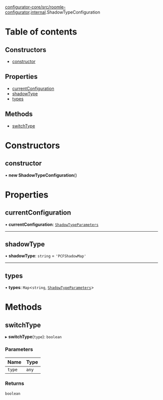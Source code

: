 [configurator-core/src/roomle-configurator](../modules/configurator_core_src_roomle_configurator.md).[internal](../modules/configurator_core_src_roomle_configurator._internal_.md).ShadowTypeConfiguration

# Table of contents

## Constructors

- [constructor](configurator_core_src_roomle_configurator._internal_.ShadowTypeConfiguration.md#constructor)

## Properties

- [currentConfiguration](configurator_core_src_roomle_configurator._internal_.ShadowTypeConfiguration.md#currentconfiguration)
- [shadowType](configurator_core_src_roomle_configurator._internal_.ShadowTypeConfiguration.md#shadowtype)
- [types](configurator_core_src_roomle_configurator._internal_.ShadowTypeConfiguration.md#types)

## Methods

- [switchType](configurator_core_src_roomle_configurator._internal_.ShadowTypeConfiguration.md#switchtype)

# Constructors

## constructor

• **new ShadowTypeConfiguration**()

# Properties

## currentConfiguration

• **currentConfiguration**: [`ShadowTypeParameters`](../interfaces/configurator_core_src_roomle_configurator._internal_.ShadowTypeParameters.md)

___

## shadowType

• **shadowType**: `string` = `'PCFShadowMap'`

___

## types

• **types**: `Map`<`string`, [`ShadowTypeParameters`](../interfaces/configurator_core_src_roomle_configurator._internal_.ShadowTypeParameters.md)\>

# Methods

## switchType

▸ **switchType**(`type`): `boolean`

### Parameters

| Name | Type |
| :------ | :------ |
| `type` | `any` |

### Returns

`boolean`
